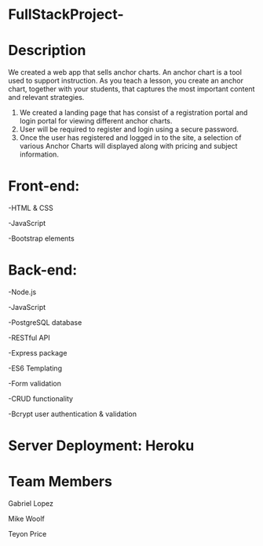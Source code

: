 # FullStackProject-

# Description

We created a web app that sells anchor charts. An anchor chart is a tool used to support instruction. As you teach a lesson, you create an anchor chart, together with your students, that captures the most important content and relevant strategies. 

1. We created a landing page that has consist of a registration portal and login portal for viewing different anchor charts. 
2. User will be required to register and login using a secure password.
3. Once the user has registered and logged in to the site, a selection of various Anchor Charts will displayed along with pricing and subject information.

# Front-end:
-HTML & CSS

-JavaScript

-Bootstrap elements

# Back-end:

-Node.js

-JavaScript

-PostgreSQL database

-RESTful API

-Express package

-ES6 Templating

-Form validation

-CRUD functionality

-Bcrypt user authentication & validation

# Server Deployment: Heroku


# Team Members

Gabriel Lopez

Mike Woolf

Teyon Price

